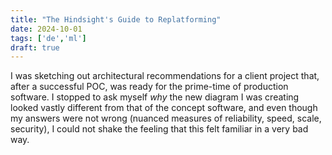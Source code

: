 ```yaml
---
title: "The Hindsight's Guide to Replatforming"
date: 2024-10-01
tags: ['de','ml']
draft: true
---
```

I was sketching out architectural recommendations for a client project that, after a successful POC, was ready for the prime-time of production software. I stopped to ask myself _why_ the new diagram I was creating looked vastly different from that of the concept software, and even though my answers were not wrong (nuanced measures of reliability, speed, scale, security), I could not shake the feeling that this felt familiar in a very bad way. 
<!--stackedit_data:
eyJoaXN0b3J5IjpbMTk2NjQ1NzY5OV19
-->